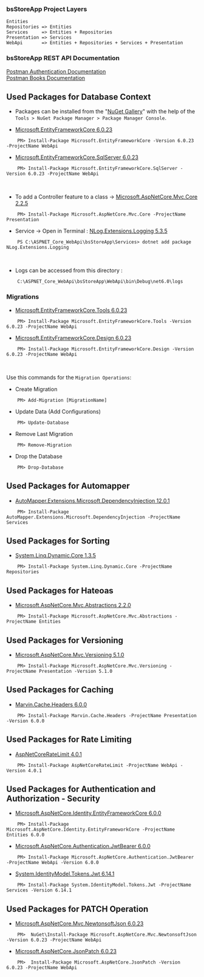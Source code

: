 ### bsStoreApp Project Layers
    Entities
    Repositories => Entities
    Services     => Entities + Repositories
    Presentation => Services
    WebApi       => Entities + Repositories + Services + Presentation

### bsStoreApp REST API Documentation
[Postman Authentication Documentation](https://documenter.getpostman.com/view/27907837/2s9YXh4hAJ)
<br/>
[Postman Books Documentation](https://documenter.getpostman.com/view/27907837/2s9YXh4hAH)

## Used Packages for Database Context

- Packages can be installed from the "[NuGet Gallery](https://www.nuget.org/packages/Microsoft.AspNet.Identity.Core)" with the help of the `Tools > NuGet Package Manager > Package Manager Console`.

- [Microsoft.EntityFrameworkCore 6.0.23](https://www.nuget.org/packages/Microsoft.EntityFrameworkCore)
```
    PM> Install-Package Microsoft.EntityFrameworkCore -Version 6.0.23 -ProjectName WebApi
```
- [Microsoft.EntityFrameworkCore.SqlServer 6.0.23](https://www.nuget.org/packages/Microsoft.EntityFrameworkCore.SqlServer)
```
    PM> Install-Package Microsoft.EntityFrameworkCore.SqlServer -Version 6.0.23 -ProjectName WebApi
```
<br/>

- To add a Controller feature to a class -> [Microsoft.AspNetCore.Mvc.Core 2.2.5](https://www.nuget.org/packages/Microsoft.AspNetCore.Mvc.Core)
```
    PM> Install-Package Microsoft.AspNetCore.Mvc.Core -ProjectName Presentation
```
- Service -> Open in Terminal : [NLog.Extensions.Logging 5.3.5](https://www.nuget.org/packages/NLog.Extensions.Logging/5.3.5)
```
    PS C:\ASPNET_Core_WebApi\bsStoreApp\Services> dotnet add package NLog.Extensions.Logging
```

<br/>

- Logs can be accessed from this directory :
```
    C:\ASPNET_Core_WebApi\bsStoreApp\WebApi\bin\Debug\net6.0\logs
```

### Migrations
- [Microsoft.EntityFrameworkCore.Tools 6.0.23](https://www.nuget.org/packages/Microsoft.EntityFrameworkCore.Tools)
```
    PM> Install-Package Microsoft.EntityFrameworkCore.Tools -Version 6.0.23 -ProjectName WebApi
```
- [Microsoft.EntityFrameworkCore.Design 6.0.23](https://www.nuget.org/packages/Microsoft.EntityFrameworkCore.Design)
```
    PM> Install-Package Microsoft.EntityFrameworkCore.Design -Version 6.0.23 -ProjectName WebApi
```
<br/>

Use this commands for the `Migration Operations`:
- Create Migration
```
    PM> Add-Migration [MigrationName]
```
- Update Data   (Add Configurations)
```
    PM> Update-Database
```
- Remove Last Migration
```
    PM> Remove-Migration
```
- Drop the Database
```
    PM> Drop-Database
```

## Used Packages for Automapper
- [AutoMapper.Extensions.Microsoft.DependencyInjection 12.0.1](https://www.nuget.org/packages/AutoMapper.Extensions.Microsoft.DependencyInjection)
```
    PM> Install-Package AutoMapper.Extensions.Microsoft.DependencyInjection -ProjectName Services
```

## Used Packages for Sorting
- [System.Linq.Dynamic.Core 1.3.5](https://www.nuget.org/packages/System.Linq.Dynamic.Core)
```
    PM> Install-Package System.Linq.Dynamic.Core -ProjectName Repositories
```

## Used Packages for Hateoas
- [Microsoft.AspNetCore.Mvc.Abstractions 2.2.0](https://www.nuget.org/packages/Microsoft.AspNetCore.Mvc.Abstractions)
```
    PM> Install-Package Microsoft.AspNetCore.Mvc.Abstractions -ProjectName Entities
```

## Used Packages for Versioning
- [Microsoft.AspNetCore.Mvc.Versioning 5.1.0](https://www.nuget.org/packages/Microsoft.AspNetCore.Mvc.Versioning)
```
    PM> Install-Package Microsoft.AspNetCore.Mvc.Versioning -ProjectName Presentation -Version 5.1.0
```

## Used Packages for Caching
- [Marvin.Cache.Headers 6.0.0](https://www.nuget.org/packages/Marvin.Cache.Headers)
```
    PM> Install-Package Marvin.Cache.Headers -ProjectName Presentation -Version 6.0.0
```

## Used Packages for Rate Limiting
- [AspNetCoreRateLimit 4.0.1](https://www.nuget.org/packages/AspNetCoreRateLimit)
```
    PM> Install-Package AspNetCoreRateLimit -ProjectName WebApi -Version 4.0.1
```

## Used Packages for Authentication and Authorization - Security
- [Microsoft.AspNetCore.Identity.EntityFrameworkCore 6.0.0](https://www.nuget.org/packages/Microsoft.AspNetCore.Identity.EntityFrameworkCore)
```
    PM> Install-Package Microsoft.AspNetCore.Identity.EntityFrameworkCore -ProjectName Entities 6.0.0
```
- [Microsoft.AspNetCore.Authentication.JwtBearer 6.0.0](https://www.nuget.org/packages/Microsoft.AspNetCore.Authentication.JwtBearer)
```
    PM> Install-Package Microsoft.AspNetCore.Authentication.JwtBearer -ProjectName WebApi -Version 6.0.0
```
- [System.IdentityModel.Tokens.Jwt 6.14.1](https://www.nuget.org/packages/System.IdentityModel.Tokens.Jwt)
```
    PM> Install-Package System.IdentityModel.Tokens.Jwt -ProjectName Services -Version 6.14.1
```

## Used Packages for PATCH Operation
- [Microsoft.AspNetCore.Mvc.NewtonsoftJson 6.0.23](https://www.nuget.org/packages/Microsoft.AspNetCore.Mvc.NewtonsoftJson/7.0.12)
```
    PM>  NuGet\Install-Package Microsoft.AspNetCore.Mvc.NewtonsoftJson -Version 6.0.23 -ProjectName WebApi
```
- [Microsoft.AspNetCore.JsonPatch 6.0.23](https://www.nuget.org/packages/Microsoft.AspNetCore.JsonPatch)
```
    PM>  Install-Package Microsoft.AspNetCore.JsonPatch -Version 6.0.23 -ProjectName WebApi
``` 